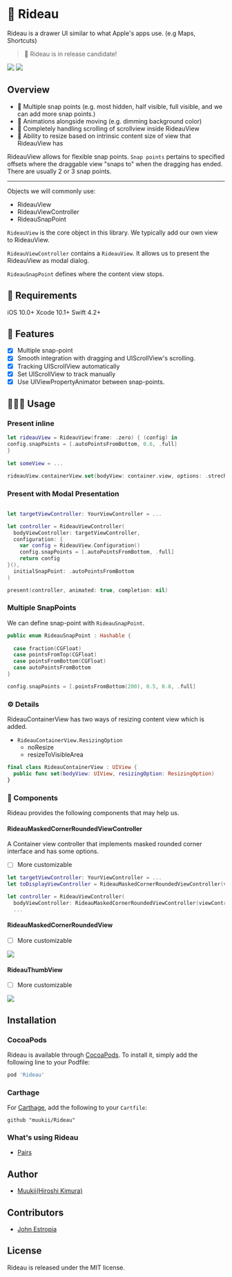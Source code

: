 # 🎪 Rideau

Rideau is a drawer UI similar to what Apple's apps use. (e.g Maps, Shortcuts)

> 🚀 Rideau is in release candidate!

![](./sample1.gif)
![](./sample2.gif)

## Overview

- 💎 Multiple snap points (e.g. most hidden, half visible, full visible, and we can add more snap points.)
- 💎 Animations alongside moving (e.g. dimming background color)
- 💎 Completely handling scrolling of scrollview inside RideauView
- 💎 Ability to resize based on intrinsic content size of view that RideauView has

RideauView allows for flexible snap points.
`Snap points` pertains to specified offsets where the draggable view "snaps to" when the dragging has ended.
There are usually 2 or 3 snap points.

---

Objects we will commonly use:

- RideauView
- RideauViewController
- RideauSnapPoint

`RideauView` is the core object in this library.
We typically add our own view to RideauView.

`RideauViewController` contains a `RideauView`.
It allows us to present the RideauView as modal dialog.

`RideauSnapPoint` defines where the content view stops.

## 🔶 Requirements

iOS 10.0+
Xcode 10.1+
Swift 4.2+

## 📱 Features

- [x] Multiple snap-point
- [x] Smooth integration with dragging and UIScrollView's scrolling.
- [x] Tracking UIScrollView automatically
- [x] Set UIScrollView to track manually
- [x] Use UIViewPropertyAnimator between snap-points.

## 👨🏻‍💻 Usage

### Present inline

```swift
let rideauView = RideauView(frame: .zero) { (config) in
config.snapPoints = [.autoPointsFromBottom, 0.6, .full]
}
  
let someView = ...

rideauView.containerView.set(bodyView: container.view, options: .strechDependsVisibleArea)
```

### Present with Modal Presentation

```swift

let targetViewController: YourViewController = ...

let controller = RideauViewController(
  bodyViewController: targetViewController,
  configuration: {
    var config = RideauView.Configuration()
    config.snapPoints = [.autoPointsFromBottom, .full]
    return config
}(),
  initialSnapPoint: .autoPointsFromBottom
)

present(controller, animated: true, completion: nil)
```

### Multiple SnapPoints

We can define snap-point with `RideauSnapPoint`.

```swift
public enum RideauSnapPoint : Hashable {
  
  case fraction(CGFloat)
  case pointsFromTop(CGFloat)
  case pointsFromBottom(CGFloat)
  case autoPointsFromBottom
}
```

```swift
config.snapPoints = [.pointsFromBottom(200), 0.5, 0.8, .full]
```

### ⚙️ Details

RideauContainerView has two ways of resizing content view which is added.

* `RideauContainerView.ResizingOption`
  * noResize
  * resizeToVisibleArea
  
```swift
final class RideauContainerView : UIView {
  public func set(bodyView: UIView, resizingOption: ResizingOption)
}
```

### 🔌 Components

Rideau provides the following components that may help us.

#### RideauMaskedCornerRoundedViewController

A Container view controller that implements masked rounded corner interface and has some options.

- [ ] More customizable

```swift
let targetViewController: YourViewController = ...
let toDisplayViewController = RideauMaskedCornerRoundedViewController(viewController: targetViewController)

let controller = RideauViewController(
  bodyViewController: RideauMaskedCornerRoundedViewController(viewController: target),
  ...
```

#### RideauMaskedCornerRoundedView

- [ ] More customizable

![](round.png)

#### RideauThumbView

- [ ] More customizable

![](thumb.png)

## Installation

### CocoaPods

Rideau is available through [CocoaPods](https://cocoapods.org). To install
it, simply add the following line to your Podfile:

```ruby
pod 'Rideau'
```

### Carthage

For [Carthage](https://github.com/Carthage/Carthage), add the following to your `Cartfile`:

```ogdl
github "muukii/Rideau"
```

### What's using Rideau

- [Pairs](https://itunes.apple.com/tw/app/id825433065)

## Author

- [Muukii(Hiroshi Kimura)](https://github.com/muukii)

## Contributors

- [John Estropia](https://twitter.com/JohnEstropia)

## License

Rideau is released under the MIT license.
